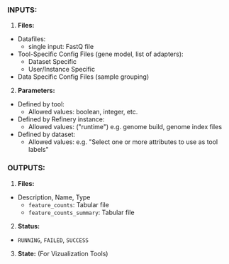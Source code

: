 ### INPUTS:
1. **Files:**
  * Datafiles:
    * single input: FastQ file
  * Tool-Specific Config Files (gene model, list of adapters):
    * Dataset Specific
    * User/Instance Specific
  * Data Specific Config Files (sample grouping)
2. **Parameters:**
  * Defined by tool:
    * Allowed values: boolean, integer, etc.
  * Defined by Refinery instance:
    * Allowed values: ("runtime") e.g. genome build, genome index files
  * Defined by dataset:
    * Allowed values: e.g. "Select one or more attributes to use as tool labels"
    
### OUTPUTS:
1. **Files:**
  * Description, Name, Type
    * `feature_counts`: Tabular file
    * `feature_counts_summary`: Tabular file
2. **Status:**
  * `RUNNING`, `FAILED`, `SUCCESS`
3. **State:** (For Vizualization Tools)
